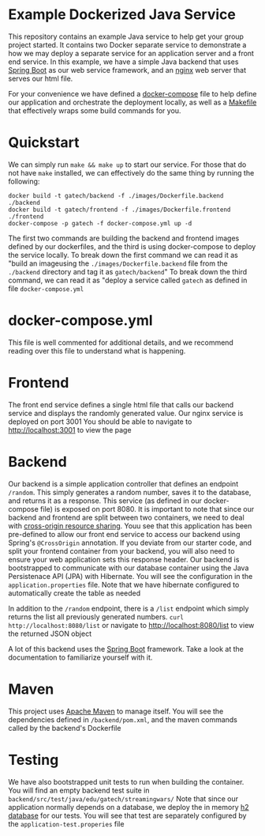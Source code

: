 # Example Dockerized Java Service

This repository contains an example Java service to help get your group project started.
It contains two Docker separate service to demonstrate a how we may deploy a separate service for an application server and a front end service. In this example, we have a simple Java backend that uses [Spring Boot](https://spring.io/projects/spring-boot) as our web service framework, and an [nginx](https://www.nginx.com/) web server that serves our html file.

For your convenience we have defined a [docker-compose](https://docs.docker.com/compose/) file to help define our application and orchestrate the deployment locally, as well as a [Makefile](https://www.gnu.org/software/make/manual/make.html) that effectively wraps some build commands for you.

# Quickstart
We can simply run `make && make up` to start our service. For those that do not have `make` installed, we can effectively do the same thing by running the following:
```
docker build -t gatech/backend -f ./images/Dockerfile.backend ./backend
docker build -t gatech/frontend -f ./images/Dockerfile.frontend ./frontend
docker-compose -p gatech -f docker-compose.yml up -d
```
The first two commands are building the backend and frontend images defined by our dockerfiles, and the third is using docker-compose to deploy the service locally.
To break down the first command we can read it as "build an imageusing the `./images/Dockerfile.backend` file from the `./backend` directory and tag it as `gatech/backend`"
To break down the third command, we can read it as "deploy a service called `gatech` as defined in file `docker-compose.yml`

# docker-compose.yml
This file is well commented for additional details, and we recommend reading over this file to understand what is happening.

# Frontend
The front end service defines a single html file that calls our backend service and displays the randomly generated value. Our nginx service is deployed on port 3001
You should be able to navigate to [http://localhost:3001](http://localhost:3001) to view the page

# Backend
Our backend is a simple application controller that defines an endpoint `/random`. This simply generates a random number, saves it to the database, and returns it as a response.
This service (as defined in our docker-compose file) is exposed on port 8080.
It is important to note that since our backend and frontend are split between two containers, we need to deal with [cross-origin resource sharing](https://en.wikipedia.org/wiki/Cross-origin_resource_sharing). Youu see that this application has been pre-defined to allow our front end service to access our backend using Spring's `@CrossOrigin` annotation. If you deviate from our starter code, and split your frontend container from your backend, you will also need to ensure your web application sets this response header.
Our backend is bootstrapped to communicate with our database container using the Java Persistenace API (JPA) with Hibernate.
You will see the configuration in the `application.properties` file. Note that we have hibernate configured to automatically create the table as needed

In addition to the `/random` endpoint, there is a `/list` endpoint which simply returns the list all previously generated numbers.
`curl http://localhost:8080/list` or navigate to [http://localhost:8080/list](http://localhost:8080/list) to view the returned JSON object

A lot of this backend uses the [Spring Boot](https://spring.io/projects/spring-boot) framework. Take a look at the documentation to familiarize yourself with it.


# Maven 
This project uses [Apache Maven](https://maven.apache.org/) to manage itself. 
You will see the dependencies defined in `/backend/pom.xml`, and the maven commands called by the backend's Dockerfile

# Testing
We have also bootstrapped unit tests to run when building the container. You will find an empty backend test suite in `backend/src/test/java/edu/gatech/streamingwars/`
Note that since our application normally depends on a database, we deploy the in memory [h2 database](https://www.h2database.com/html/main.html) for our tests.
You will see that test are separately configured by the `application-test.properies` file
